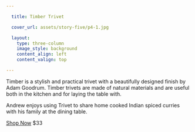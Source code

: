 ```yaml
---

  title: Timber Trivet

  cover_url: assets/story-five/p4-1.jpg

  layout:
    type: three-column
    image_style: background
    content_align: left
    content_valign: top

---
```


Timber is a stylish and practical trivet with a beautifully designed finish by Adam Goodrum. Timber trivets are made of natural materials and are useful both in the kitchen and for laying the table with.

Andrew enjoys using Trivet to share home cooked Indian spiced curries with his family at the dining table.

<a href="http://top3.com.au/categories/kitchen-and-dining/trivets---collapsible/normann-timber-trivet/n244600" class="button outline">Shop Now</a>
$33
